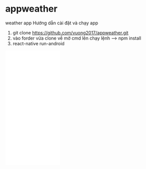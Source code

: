# appweather
weather app
Hướng dẫn cài đặt và chạy app
1. git clone https://github.com/vuong2017/appweather.git
2. vào forder vừa clone về mở cmd lên chạy lệnh --> npm install
3. react-native run-android
<body><iframe src="//gifs.com/embed/video-1531368896-rRxr6p" frameborder="0" scrolling="no" width="172px" height="360px" style="-webkit-backface-visibility: hidden;-webkit-transform: scale(1);"></iframe></body>
